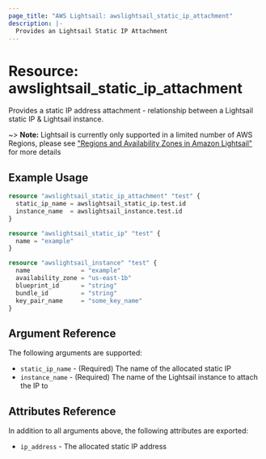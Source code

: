 ```yaml
---
page_title: "AWS Lightsail: awslightsail_static_ip_attachment"
description: |-
  Provides an Lightsail Static IP Attachment
---
```


# Resource: awslightsail_static_ip_attachment

Provides a static IP address attachment - relationship between a Lightsail static IP & Lightsail instance.

~> **Note:** Lightsail is currently only supported in a limited number of AWS Regions, please see ["Regions and Availability Zones in Amazon Lightsail"](https://lightsail.aws.amazon.com/ls/docs/overview/article/understanding-regions-and-availability-zones-in-amazon-lightsail) for more details

## Example Usage

```terraform
resource "awslightsail_static_ip_attachment" "test" {
  static_ip_name = awslightsail_static_ip.test.id
  instance_name  = awslightsail_instance.test.id
}

resource "awslightsail_static_ip" "test" {
  name = "example"
}

resource "awslightsail_instance" "test" {
  name              = "example"
  availability_zone = "us-east-1b"
  blueprint_id      = "string"
  bundle_id         = "string"
  key_pair_name     = "some_key_name"
}
```

## Argument Reference

The following arguments are supported:

* `static_ip_name` - (Required) The name of the allocated static IP
* `instance_name` - (Required) The name of the Lightsail instance to attach the IP to

## Attributes Reference

In addition to all arguments above, the following attributes are exported:

* `ip_address` - The allocated static IP address
